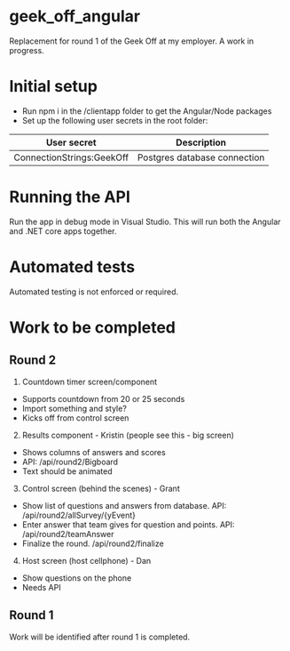 # geek_off_angular

Replacement for round 1 of the Geek Off at my employer. A work in progress.

# Initial setup

* Run npm i in the /clientapp folder to get the Angular/Node packages
* Set up the following user secrets in the root folder:

| User secret | Description |
|--|--|
| ConnectionStrings:GeekOff | Postgres database connection |

# Running the API

Run the app in debug mode in Visual Studio. This will run both the Angular and .NET core apps together.

# Automated tests

Automated testing is not enforced or required.

# Work to be completed

## Round 2

1. Countdown timer screen/component
  * Supports countdown from 20 or 25 seconds
  * Import something and style?
  * Kicks off from control screen
2. Results component - Kristin (people see this - big screen)
  * Shows columns of answers and scores
  * API: /api/round2/Bigboard
  * Text should be animated
3. Control screen (behind the scenes) - Grant
  * Show list of questions and answers from database. API: /api/round2/allSurvey/{yEvent}
  * Enter answer that team gives for question and points. API: /api/round2/teamAnswer
  * Finalize the round. /api/round2/finalize
4. Host screen (host cellphone) - Dan
  * Show questions on the phone
  * Needs API

  ## Round 1

Work will be identified after round 1 is completed.
